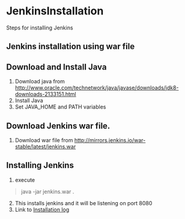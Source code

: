 # JenkinsInstallation
Steps for installing Jenkins

## Jenkins installation using war file

## Download and Install Java
1. Download java from http://www.oracle.com/technetwork/java/javase/downloads/jdk8-downloads-2133151.html
2. Install Java
3. Set JAVA_HOME and PATH variables

## Download Jenkins war file.
1. Download war file from http://mirrors.jenkins.io/war-stable/latest/jenkins.war

## Installing Jenkins
1. execute 
 > java -jar jenkins.war .
2. This installs jenkins and it will be listening on port 8080
3. Link to [Installation log](docs/log)
